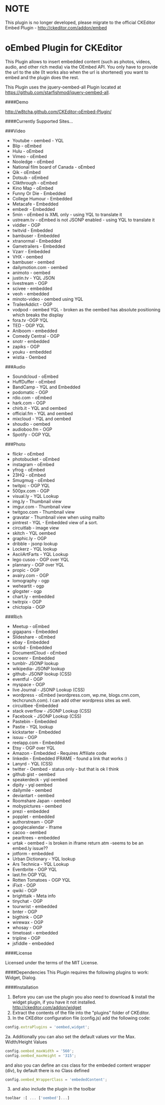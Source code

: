 NOTE
=====
This plugin is no longer developed, please migrate to the official CKEditor Embed Plugin - http://ckeditor.com/addon/embed


oEmbed Plugin for CKEditor
==========================

This Plugin allows to insert embedded content (such as photos, videos, audio, and other rich media) via the OEmbed API. You only have to provide the url to the site (It works also when the url is shortened) you want to embed and the plugin does the rest.

This Plugin uses the jquery-oembed-all Plugin  located at https://github.com/starfishmod/jquery-oembed-all.

####Demo

http://w8tcha.github.com/CKEditor-oEmbed-Plugin/

####Currently Supported Sites...

###Video
* Youtube - oembed - YQL
* Blip - oEmbed
* Hulu - oEmbed
* Vimeo - oEmbed
* Nooledge - oEmbed
* National film board of Canada - oEmbed
* Qik - oEmbed
* Dotsub - oEmbed
* Clikthrough - oEmbed
* Kino Map - oEmbed
* Funny Or Die - Embedded
* College Humour - Embedded
* Metacafe - Embedded
* embedr - Embedded
* 5min - oEmbed is XML only - using YQL to translate it
* ustream.tv - oEmbed is not JSONP enabled - using YQL to translate it
* viddler - OGP
* twitvid - Embedded
* bambuser - Embedded
* xtranormal - Embedded
* Gametrailers - Embedded
* Vzarr - Embedded
* VHX - oembed
* bambuser - oembed
* dailymotion.com - oembed
* animoto - oembed
* justin.tv - YQL JSON
* livestream - OGP
* scivee - embedded
* veoh - embedded
* minoto-video - oembed using YQL
* TrailerAddict - OGP
* vodpod - oembed YQL - broken as the oembed has absolute positioning which breaks the display
* fora.tv -OGP YQL
* TED - OGP YQL
* Aniboom - embedded
* Comedy Central - OGP
* snotr - embedded
* zapiks - OGP
* youku - embedded
* wistia - Oembed

###Audio
* Soundcloud - oEmbed
* HuffDuffer - oEmbed
* BandCamp - YQL and Embedded
* podomatic - OGP
* rdio.com - oEmbed
* hark.com - OGP
* chirb.it - YQL and oembed
* official.fm - YQL and oembed
* mixcloud - YQL and oembed
* shoudio - oembed
* audioboo.fm - OGP
* Spotify - OGP YQL

###Photo
* flickr - oEmbed
* photobucket - oEmbed
* instagram - oEmbed
* yfrog - oEmbed
* 23HQ - oEmbed
* Smugmug - oEmbed
* twitpic - OGP YQL
* 500px.com - OGP
* visual.ly - YQL Lookup
* img.ly - Thumbnail view
* imgur.com - Thumbnail view
* twitgoo.com - Thumbnail view
* gravatar - Thumbnail view when using mailto
* pintrest - YQL - Embedded view of a sort.
* circuitlab - image view
* skitch - YQL oembed
* graphic.ly  - OGP
* dribble - jsonp lookup
* Lockerz - YQL lookup
* AsciiArtFarts - YQL Lookup
* lego cusoo - OGP over YQL
* plannary - OGP over YQL
* propic - OGP
* avairy.com - OGP
* lomography - ogp
* weheartit - ogp
* glogster - ogp
* chart.ly - embedded
* twitrpix - OGP
* chictopia - OGP

###Rich
* Meetup - oEmbed
* gigapans - Embedded
* Slideshare - oEmbed
* ebay - Embedded
* scribd - Embedded
* DocumentCloud - oEmbed
* screenr - Embedded
* tumblr- JSONP lookup
* wikipedia- JSONP lookup
* github- JSONP lookup (CSS)
* eventful - OGP
* myspace - OGP
* live Journal - JSONP Lookup (CSS)
* wordpress - oEmbed (wordpress.com, wp.me, blogs.cnn.com, techcrunch.com). I can add other wordpress sites as well.
* circuitbee -Embedded
* stack overflow - JSONP Lookup (CSS)
* Facebook - JSONP Lookup (CSS)
* Pastebin - Embedded
* Pastie - YQL lookup
* kickstarter - Embedded
* issuu - OGP
* reelapp.com - Embedded
* Etsy - OGP over YQL
* Amazon - Embedded - Requires Affiliate code
* linkedin - Embedded IFRAME - found a link that works :)
* Lanyrd - YQL (CSS)
* twitter - Oembed - status only - but that is ok I think
* github gist - oembed
* speakerdeck - yql oembed
* dipity - yql oembed
* dailymile - oembed
* deviantart - oembed
* Roomshare Japan - oembed
* mobypictures - oembed
* prezi - embedded
* popplet - embedded
* authorstream - OGP
* googlecalendar - Iframe
* cacoo - oembed
* pearltrees - embedded
* urtak - oembed - is broken in iframe return atm -seems to be an embed.ly issue??
* jotform - embedded
* Urban Dictionary - YQL lookup
* Ars Technica - YQL Lookup
* Eventbrite - OGP YQL
* last.fm OGP YQL
* Rotten Tomatoes - OGP YQL
* iFixit - OGP
* qwiki - OGP
* brighttalk - Meta info
* tinychat - OGP
* tourwrist - embedded
* bnter - OGP
* bigthink - OGP
* wirewax - OGP
* whosay - OGP
* timetoast - embedded
* tripline - OGP
* jsfiddle - embedded


####License

Licensed under the terms of the MIT License.

####Dependencies
This Plugin requires the following plugins to work: Widget, Dialog.

####Installation

 1. Before you can use the plugin you also need to download & install the widget plugin, if you have it not installed. http://ckeditor.com/addon/widget
 2. Extract the contents of the file into the "plugins" folder of CKEditor.
 3. In the CKEditor configuration file (config.js) add the following code:

````js
config.extraPlugins = 'oembed,widget';
````

2a. Additionally you can also set the default values vor the Max. Width/Height Values

````js
config.oembed_maxWidth = '560';
config.oembed_maxHeight = '315';
````

and also you can define an css class for the embeded content wrapper (div), by default there is no Class defined

````js
config.oembed_WrapperClass = 'embededContent';
````


3. and also include the plugin in the toolbar

````js
toolbar :[ ... ['oembed']...]
````
